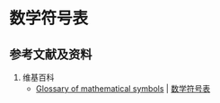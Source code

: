 # 数学符号表

## 参考文献及资料

1. 维基百科
	- [Glossary of mathematical symbols](https://en.wikipedia.org/wiki/Glossary_of_mathematical_symbols) |  [数学符号表](https://zh.wikipedia.org/wiki/数学符号表) 
